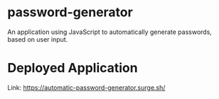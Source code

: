 # password-generator
An application using JavaScript to automatically generate passwords, based on user input.

# Deployed Application
Link: https://automatic-password-generator.surge.sh/ 

